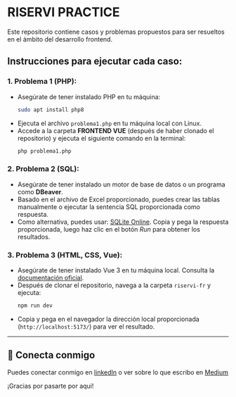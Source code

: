 # RISERVI PRACTICE

Este repositorio contiene casos y problemas propuestos para ser resueltos en el ámbito del desarrollo frontend.

## Instrucciones para ejecutar cada caso:

### 1. **Problema 1 (PHP):**
   - Asegúrate de tener instalado PHP en tu máquina:  
     ```sh
     sudo apt install php8
     ```
   - Ejecuta el archivo `problema1.php` en tu máquina local con Linux.  
   - Accede a la carpeta **FRONTEND VUE** (después de haber clonado el repositorio) y ejecuta el siguiente comando en la terminal:  
     ```sh
     php problema1.php
     ```

### 2. **Problema 2 (SQL):**
   - Asegúrate de tener instalado un motor de base de datos o un programa como **DBeaver**.  
   - Basado en el archivo de Excel proporcionado, puedes crear las tablas manualmente o ejecutar la sentencia SQL proporcionada como respuesta.  
   - Como alternativa, puedes usar: [SQLite Online](https://sqliteonline.com/). Copia y pega la respuesta proporcionada, luego haz clic en el botón *Run* para obtener los resultados.

### 3. **Problema 3 (HTML, CSS, Vue):**
   - Asegúrate de tener instalado Vue 3 en tu máquina local. Consulta la [documentación oficial](https://vuejs.org/guide/quick-start.html).  
   - Después de clonar el repositorio, navega a la carpeta `riservi-fr` y ejecuta:  
     ```sh
     npm run dev
     ```
   - Copia y pega en el navegador la dirección local proporcionada (`http://localhost:5173/`) para ver el resultado.

---

## 🚀 Conecta conmigo
Puedes conectar conmigo en [linkedIn](www.linkedin.com/in/llunaes) o ver sobre lo que escribo en [Medium](https://medium.com/@llunaes)

¡Gracias por pasarte por aqui!

